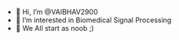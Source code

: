 - 👋 Hi, I’m @VAIBHAV2900
- 👀 I’m interested in Biomedical Signal Processing
- 🌱 We All start as noob ;)

<!---
VAIBHAV2900/VAIBHAV2900 is a ✨ special ✨ repository because its `README.md` (this file) appears on your GitHub profile.
You can click the Preview link to take a look at your changes.
--->
